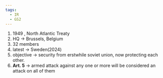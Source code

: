 ```yaml
---
tags:
  - IR
  - GS2
---
```

1. 1949 , North Atlantic Treaty
2. HQ -> Brussels, Belgium
3. 32 members
4. latest -> Sweden(2024)
5. objective -> security from erstwhile soviet union, now protecting each other.
6. **Art. 5** -> armed attack against any one or more will be considered an attack on all of them
